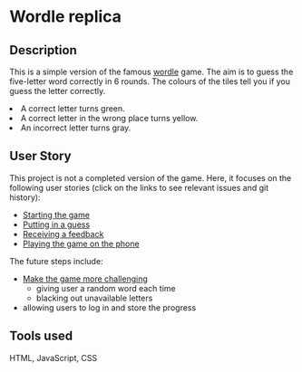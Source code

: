 # Wordle replica

## Description

This is a simple version of the famous [wordle](https://www.nytimes.com/games/wordle/index.html) game. The aim is to guess the five-letter word correctly in 6 rounds. The colours of the tiles tell you if you guess the letter correctly.

<li>A correct letter turns green.</li>
<li>A correct letter in the wrong place turns yellow.</li>
<li>An incorrect letter turns gray.</li>

## User Story

This project is not a completed version of the game. Here, it focuses on the following user stories (click on the links to see relevant issues and git history):

- [Starting the game](https://github.com/yuqingwwang/wordle-replica/issues/1)
- [Putting in a guess](https://github.com/yuqingwwang/wordle-replica/issues/2)
- [Receiving a feedback](https://github.com/yuqingwwang/wordle-replica/issues/3)
- [Playing the game on the phone](https://github.com/yuqingwwang/wordle-replica/issues/13)

The future steps include:
- [Make the game more challenging](https://github.com/yuqingwwang/wordle-replica/issues/18)
  - giving user a random word each time
  - blacking out unavailable letters
- allowing users to log in and store the progress

## Tools used
HTML, JavaScript, CSS
